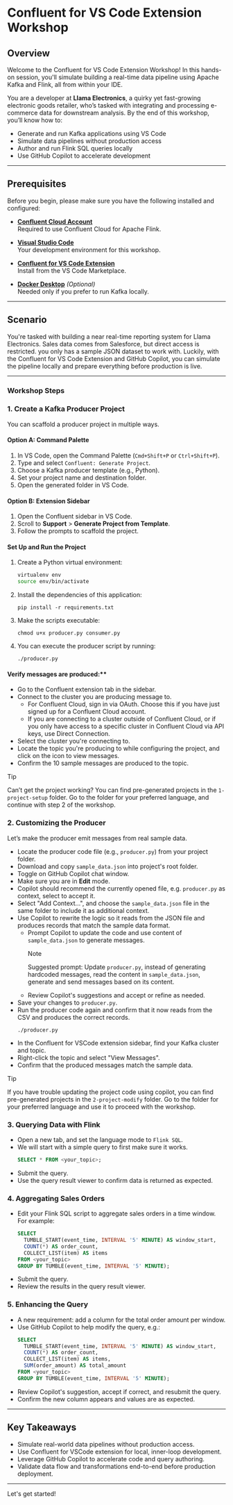 # Confluent for VS Code Extension Workshop

## Overview

Welcome to the Confluent for VS Code Extension Workshop! In this hands-on session, you'll simulate building a real-time data pipeline using Apache Kafka and Flink, all from within your IDE.

You are a developer at **Llama Electronics**, a quirky yet fast-growing electronic goods retailer, who’s tasked with integrating and processing e-commerce data for downstream analysis. By the end of this workshop, you’ll know how to:

- Generate and run Kafka applications using VS Code
- Simulate data pipelines without production access
- Author and run Flink SQL queries locally
- Use GitHub Copilot to accelerate development

---
## Prerequisites

Before you begin, please make sure you have the following installed and configured:

- **[Confluent Cloud Account](https://confluent.cloud/signup)**  
  Required to use Confluent Cloud for Apache Flink.

- **[Visual Studio Code](https://code.visualstudio.com/)**  
  Your development environment for this workshop.

- **[Confluent for VS Code Extension](vscode:extension/confluent.confluent)**  
  Install from the VS Code Marketplace.

- **[Docker Desktop](https://www.docker.com/products/docker-desktop)** *(Optional)*  
  Needed only if you prefer to run Kafka locally.

---

## Scenario

You're tasked with building a near real-time reporting system for Llama Electronics. Sales data comes from Salesforce, but direct access is restricted. you only has a sample JSON dataset to work with. Luckily, with the Confluent for VS Code Extension and GitHub Copilot, you can simulate the pipeline locally and prepare everything before production is live.

---

### Workshop Steps

### 1. Create a Kafka Producer Project

You can scaffold a producer project in multiple ways.

#### Option A: Command Palette

1. In VS Code, open the Command Palette (`Cmd+Shift+P` or `Ctrl+Shift+P`).
1. Type and select `Confluent: Generate Project`.
1. Choose a Kafka producer template (e.g., Python).
1. Set your project name and destination folder.
1. Open the generated folder in VS Code.

#### Option B: Extension Sidebar

1. Open the Confluent sidebar in VS Code.
2. Scroll to **Support** > **Generate Project from Template**.
3. Follow the prompts to scaffold the project.

#### Set Up and Run the Project

1. Create a Python virtual environment:
    ```bash
    virtualenv env
    source env/bin/activate
    ```

1. Install the dependencies of this application:
    ```shell
    pip install -r requirements.txt
    ```

1. Make the scripts executable:
    ```shell
    chmod u+x producer.py consumer.py
    ```

1. You can execute the producer script by running:
    ```shell
    ./producer.py
    ```

#### Verify messages are produced:**
  - Go to the Confluent extension tab in the sidebar.
  - Connect to the cluster you are producing message to. 
    - For Confluent Cloud, sign in via OAuth. Choose this if you have just signed up for a Confluent Cloud account.
    - If you are connecting to a cluster outside of Confluent Cloud, or if you only have access to a specific cluster in Confluent Cloud via API keys, use Direct Connection.
  - Select the cluster you're connecting to.
  - Locate the topic you're producing to while configuring the project, and click on the icon to view messages.
  - Confirm the 10 sample messages are produced to the topic.

> [!TIP]
> Can’t get the project working? You can find pre-generated projects in the `1-project-setup` folder. Go to the folder for your preferred language, and continue with step 2 of the workshop.


### 2. Customizing the Producer
Let’s make the producer emit messages from real sample data.

- Locate the producer code file (e.g., `producer.py`) from your project folder.
- Download and copy `sample_data.json` into project's root folder.
- Toggle on GitHub Copilot chat window.
- Make sure you are in **Edit** mode.
- Copilot should recommend the currently opened file, e.g. `producer.py` as context, select to accept it.
- Select "Add Context...", and choose the `sample_data.json` file in the same folder to include it as additional context.
- Use Copilot to rewrite the logic so it reads from the JSON file and produces records that match the sample data format.
    - Prompt Copilot to update the code and use content of `sample_data.json` to generate messages.
      > [!NOTE]
      > Suggested prompt: Update `producer.py`, instead of generating hardcoded messages, read the content in `sample_data.json`, generate and send messages based on its content.
    - Review Copilot's suggestions and accept or refine as needed.
- Save your changes to `producer.py`.
- Run the producer code again and confirm that it now reads from the CSV and produces the correct records.
  ```shell
  ./producer.py
  ```
- In the Confluent for VSCode extension sidebar, find your Kafka cluster and topic.
- Right-click the topic and select "View Messages".
- Confirm that the produced messages match the sample data.

> [!TIP]
> If you have trouble updating the project code using copilot, you can find pre-generated projects in the `2-project-modify` folder. Go to the folder for your preferred language and use it to proceed with the workshop.

### 3. Querying Data with Flink

- Open a new tab, and set the language mode to `Flink SQL`.
- We will start with a simple query to first make sure it works.
  ```sql
  SELECT * FROM <your_topic>;
  ```
- Submit the query.
- Use the query result viewer to confirm data is returned as expected.

### 4. Aggregating Sales Orders

- Edit your Flink SQL script to aggregate sales orders in a time window. For example:
  ```sql
  SELECT
    TUMBLE_START(event_time, INTERVAL '5' MINUTE) AS window_start,
    COUNT(*) AS order_count,
    COLLECT_LIST(item) AS items
  FROM <your_topic>
  GROUP BY TUMBLE(event_time, INTERVAL '5' MINUTE);
  ```
- Submit the query.
- Review the results in the query result viewer.

### 5. Enhancing the Query

- A new requirement: add a column for the total order amount per window.
- Use GitHub Copilot to help modify the query, e.g.:
  ```sql
  SELECT
    TUMBLE_START(event_time, INTERVAL '5' MINUTE) AS window_start,
    COUNT(*) AS order_count,
    COLLECT_LIST(item) AS items,
    SUM(order_amount) AS total_amount
  FROM <your_topic>
  GROUP BY TUMBLE(event_time, INTERVAL '5' MINUTE);
  ```
- Review Copilot's suggestion, accept if correct, and resubmit the query.
- Confirm the new column appears and values are as expected.

---

## Key Takeaways

- Simulate real-world data pipelines without production access.
- Use Confluent for VSCode extension for local, inner-loop development.
- Leverage GitHub Copilot to accelerate code and query authoring.
- Validate data flow and transformations end-to-end before production deployment.

---

Let's get started!
